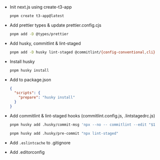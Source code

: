 - Init next.js using create-t3-app

  ```bash
  pnpm create t3-app@latest
  ```

- Add prettier types & update prettier.config.cjs

  ```bash
  pnpm add -D @types/prettier
  ```

- Add husky, commitlint & lint-staged

  ```bash
  pnpm add -D husky lint-staged @commitlint/{config-conventional,cli}
  ```

- Install husky

  ```bash
  pnpm husky install
  ```

- Add to package.json

  ```json
  {
    "scripts": {
      "prepare": "husky install"
    }
  }
  ```

- Add commitlint & lint-staged hooks (commitlint.config.js, .lintstagedrc.js)

  ```bash
  pnpm husky add .husky/commit-msg 'npx --no -- commitlint --edit "$1"'

  pnpm husky add .husky/pre-commit "npx lint-staged"
  ```

- Add `.eslintcache` to .gitignore

- Add .editorconfig
